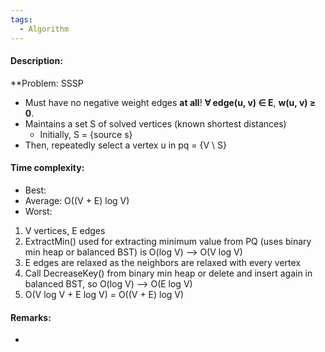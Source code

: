 ```yaml
---
tags:
  - Algorithm
---
```

#### Description:
**Problem: SSSP 
- Must have no negative weight edges **at all**! **∀ edge(u, v) ∈ E**, **w(u, v) ≥ 0**.
- Maintains a set S of solved vertices (known shortest distances)
	- Initially, S = {source s}
- Then, repeatedly select a vertex u in pq = {V \\ S}
#### Time complexity:
- Best: 
- Average: O((V + E) log V)
- Worst: 
1. V vertices, E edges
2. ExtractMin() used for extracting minimum value from PQ (uses binary min heap or balanced BST) is O(log V)
--> O(V log V)
3. E edges are relaxed as the neighbors are relaxed with every vertex
4. Call DecreaseKey() from binary min heap or delete and insert again in balanced BST, so O(log V)
--> O(E log V)
5. O(V log V + E log V) = O((V + E) log V)
#### Remarks:
- 
